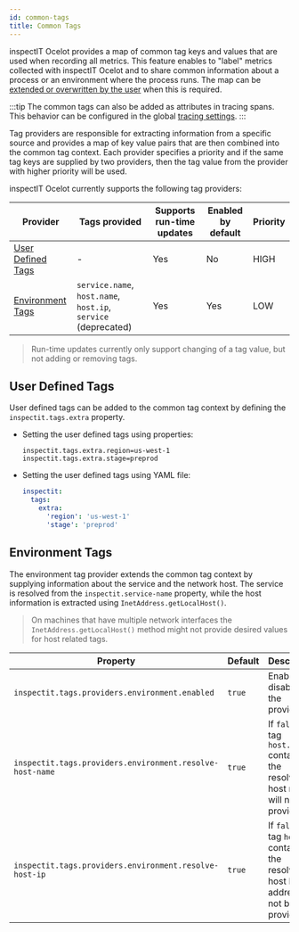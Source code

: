 ```yaml
---
id: common-tags
title: Common Tags
---
```


inspectIT Ocelot provides a map of common tag keys and values that are used when recording all metrics.
This feature enables to "label" metrics collected with inspectIT Ocelot and to share common information about a process or an environment where the process runs.
The map can be [extended or overwritten by the user](#user-defined-tags) when this is required.

:::tip
The common tags can also be added as attributes in tracing spans.
This behavior can be configured in the global [tracing settings](tracing/tracing.md#common-tags-as-attributes).
:::

Tag providers are responsible for extracting information from a specific source and provides a map of key value pairs that are then combined into the common tag context.
Each provider specifies a priority and if the same tag keys are supplied by two providers, then the tag value from the provider with higher priority will be used.

inspectIT Ocelot currently supports the following tag providers:

| Provider                                | Tags provided                                                  | Supports run-time updates | Enabled by default | Priority |
|-----------------------------------------|----------------------------------------------------------------|---------------------------|--------------------|----------|
| [User Defined Tags](#user-defined-tags) | -                                                              | Yes                       | No                 | HIGH     |
| [Environment Tags](#environment-tags)   | `service.name`, `host.name`, `host.ip`, `service` (deprecated) | Yes                       | Yes                | LOW      |

> Run-time updates currently only support changing of a tag value, but not adding or removing tags.

## User Defined Tags

User defined tags can be added to the common tag context by defining the `inspectit.tags.extra` property.

* Setting the user defined tags using properties:
   ```properties
   inspectit.tags.extra.region=us-west-1
   inspectit.tags.extra.stage=preprod
   ```

* Setting the user defined tags using YAML file:
   ```YAML
   inspectit:
     tags:
       extra:
         'region': 'us-west-1'
         'stage': 'preprod'
   ```

## Environment Tags

The environment tag provider extends the common tag context by supplying information about the service and the network host.
The service is resolved from the `inspectit.service-name` property, while the host information is extracted using `InetAddress.getLocalHost()`.

> On machines that have multiple network interfaces the `InetAddress.getLocalHost()` method might not provide desired values for host related tags.

| Property                                                 | Default | Description                                                                                 |
|----------------------------------------------------------|---------|---------------------------------------------------------------------------------------------|
| `inspectit.tags.providers.environment.enabled`           | `true`  | Enables or disables the provider.                                                           |
| `inspectit.tags.providers.environment.resolve-host-name` | `true`  | If `false`, the tag `host.name` containing the resolved host name will not be provided.     |
| `inspectit.tags.providers.environment.resolve-host-ip`   | `true`  | If `false`, the tag `host.ip` containing the resolved host IP address will not be provided. |